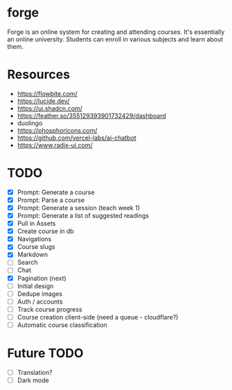 # forge

Forge is an online system for creating and attending courses. It's essentially an online university. Students can enroll in various subjects and learn about them.

# Resources

- https://flowbite.com/
- https://lucide.dev/
- https://ui.shadcn.com/
- https://feather.so/355129393901732429/dashboard
- duolingo
- https://phosphoricons.com/
- https://github.com/vercel-labs/ai-chatbot
- https://www.radix-ui.com/

# TODO

- [x] Prompt: Generate a course
- [x] Prompt: Parse a course
- [x] Prompt: Generate a session (teach week 1)
- [x] Prompt: Generate a list of suggested readings
- [x] Pull in Assets
- [x] Create course in db
- [x] Navigations
- [x] Course slugs
- [x] Markdown
- [ ] Search
- [ ] Chat
- [x] Pagination (next)
- [ ] Initial design
- [ ] Dedupe images
- [ ] Auth / accounts
- [ ] Track course progress
- [ ] Course creation client-side (need a queue - cloudflare?)
- [ ] Automatic course classification

# Future TODO

- [ ] Translation?
- [ ] Dark mode
